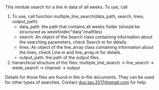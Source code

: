 This module search for a line in data of all weeks.
To use, call

1. To use, call
function multiple_line_search(data_path, search, lines, output_path)
	* data_path: the path that contains all weeks folder (should be structured as weekfolder/"data"/matfiles)
	* search: An object of the Search class containing information about the searching parameters, check Search.m for details.
	* lines: An object of the line_array class containing information about the lines, check Line.m and line_array.m for details.
	* output_path: the path of the output files. 
2. hierarchical structure of the files: multiple_line_search -> line_search -> week_search -> channel -> output

Details for those files are found in the in-file documents. They can be used for other types of searches. Contact duo.tao.2017@gmail.com for help.

